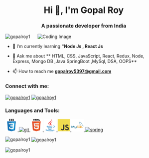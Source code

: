 <!-- ### Hi there 👋 -->
<h1 align="center">Hi 👋, I'm Gopal Roy</h1>
<h3 align="center">A passionate developer from India</h3>
<img alt="Coding Image" width="400px" align="right" src="https://image.lexica.art/full_jpg/2b521380-e7e8-450a-a4e6-db8bfb4d4a0f">

<p align="left"> <img src="https://komarev.com/ghpvc/?username=gopalroy1&label=Profile%20views&color=0e75b6&style=flat" alt="gopalroy1" /> </p>

- 🌱 I’m currently learning **"Node Js , React Js**

- 💬 Ask me about ** HTML, CSS, JavaScript, React, Redux, Node, Express, Mongo DB ,Java SpringBoot ,MySql, DSA, OOPS**

- 📫 How to reach me **gopalroy5397@gmail.com**

<h3 align="left">Connect with me:</h3>
<p align="left">
<a href="https://linkedin.com/in/gopalroy1" target="blank"><img align="center" src="https://raw.githubusercontent.com/rahuldkjain/github-profile-readme-generator/master/src/images/icons/Social/linked-in-alt.svg" alt="gopalroy1" height="30" width="40" /></a>
<a href="https://www.leetcode.com/gopalroy1" target="blank"><img align="center" src="https://raw.githubusercontent.com/rahuldkjain/github-profile-readme-generator/master/src/images/icons/Social/leet-code.svg" alt="gopalroy1" height="30" width="40" /></a>
</p>

<h3 align="left">Languages and Tools:</h3>
<p align="left"> <a href="https://www.w3schools.com/css/" target="_blank" rel="noreferrer"> <img src="https://raw.githubusercontent.com/devicons/devicon/master/icons/css3/css3-original-wordmark.svg" alt="css3" width="40" height="40"/> </a> <a href="https://git-scm.com/" target="_blank" rel="noreferrer"> <img src="https://www.vectorlogo.zone/logos/git-scm/git-scm-icon.svg" alt="git" width="40" height="40"/> </a> <a href="https://www.w3.org/html/" target="_blank" rel="noreferrer"> <img src="https://raw.githubusercontent.com/devicons/devicon/master/icons/html5/html5-original-wordmark.svg" alt="html5" width="40" height="40"/> </a> <a href="https://www.java.com" target="_blank" rel="noreferrer"> <img src="https://raw.githubusercontent.com/devicons/devicon/master/icons/java/java-original.svg" alt="java" width="40" height="40"/> </a> <a href="https://developer.mozilla.org/en-US/docs/Web/JavaScript" target="_blank" rel="noreferrer"> <img src="https://raw.githubusercontent.com/devicons/devicon/master/icons/javascript/javascript-original.svg" alt="javascript" width="40" height="40"/> </a> <a href="https://www.mysql.com/" target="_blank" rel="noreferrer"> <img src="https://raw.githubusercontent.com/devicons/devicon/master/icons/mysql/mysql-original-wordmark.svg" alt="mysql" width="40" height="40"/> </a> <a href="https://spring.io/" target="_blank" rel="noreferrer"> <img src="https://www.vectorlogo.zone/logos/springio/springio-icon.svg" alt="spring" width="40" height="40"/> </a> </p>

<p><img align="left" src="https://github-readme-stats.vercel.app/api/top-langs?username=gopalroy1&show_icons=true&locale=en&layout=compact" alt="gopalroy1" /></p>

<p>&nbsp;<img align="center" src="https://github-readme-stats.vercel.app/api?username=gopalroy1&show_icons=true&locale=en" alt="gopalroy1" /></p>

<p><img align="center" src="https://github-readme-streak-stats.herokuapp.com/?user=gopalroy1&" alt="gopalroy1" /></p>
<!--
**gopalroy1/gopalroy1** is a ✨ _special_ ✨ repository because its `README.md` (this file) appears on your GitHub profile.

Here are some ideas to get you started:

- 🔭 I’m currently working on ...
- 🌱 I’m currently learning ...
- 👯 I’m looking to collaborate on ...
- 🤔 I’m looking for help with ...
- 💬 Ask me about ...
- 📫 How to reach me: ...
- 😄 Pronouns: ...
- ⚡ Fun fact: ...
-->

